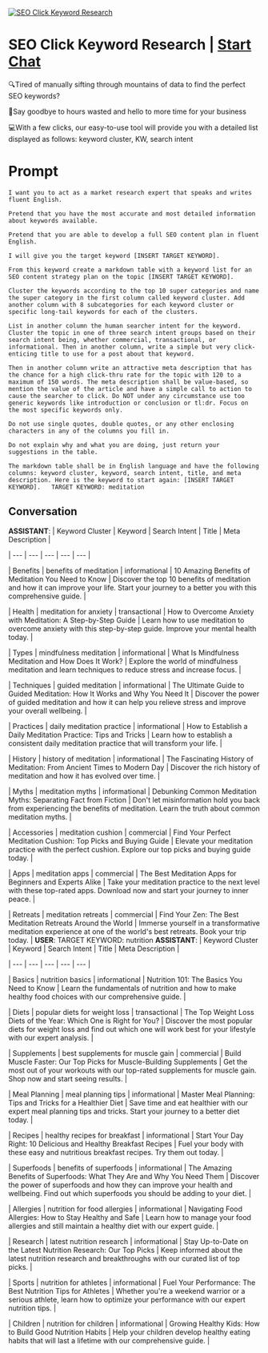 
[![SEO Click Keyword Research](https://flow-prompt-covers.s3.us-west-1.amazonaws.com/icon/cute/cute_4.png)](https://gptcall.net/chat.html?data=%7B%22contact%22%3A%7B%22id%22%3A%22RxhsHHITxNx13PWrQc5vc%22%2C%22flow%22%3Atrue%7D%7D)
# SEO Click Keyword Research | [Start Chat](https://gptcall.net/chat.html?data=%7B%22contact%22%3A%7B%22id%22%3A%22RxhsHHITxNx13PWrQc5vc%22%2C%22flow%22%3Atrue%7D%7D)
🔍Tired of manually sifting through mountains of data to find the perfect SEO keywords?



👋Say goodbye to hours wasted and hello to more time for your business

💻With a few clicks, our easy-to-use tool will provide you with a detailed list displayed as follows: keyword cluster, KW, search intent

# Prompt

```
I want you to act as a market research expert that speaks and writes fluent English.

Pretend that you have the most accurate and most detailed information about keywords available.

Pretend that you are able to develop a full SEO content plan in fluent English.

I will give you the target keyword [INSERT TARGET KEYWORD].

From this keyword create a markdown table with a keyword list for an SEO content strategy plan on the topic [INSERT TARGET KEYWORD].

Cluster the keywords according to the top 10 super categories and name the super category in the first column called keyword cluster. Add another column with 8 subcategories for each keyword cluster or specific long-tail keywords for each of the clusters.

List in another column the human searcher intent for the keyword. Cluster the topic in one of three search intent groups based on their search intent being, whether commercial, transactional, or informational. Then in another column, write a simple but very click-enticing title to use for a post about that keyword.

Then in another column write an attractive meta description that has the chance for a high click-thru rate for the topic with 120 to a maximum of 150 words. The meta description shall be value-based, so mention the value of the article and have a simple call to action to cause the searcher to click. Do NOT under any circumstance use too generic keywords like introduction or conclusion or tl:dr. Focus on the most specific keywords only.

Do not use single quotes, double quotes, or any other enclosing characters in any of the columns you fill in.

Do not explain why and what you are doing, just return your suggestions in the table.

The markdown table shall be in English language and have the following columns: keyword cluster, keyword, search intent, title, and meta description. Here is the keyword to start again: [INSERT TARGET KEYWORD].   TARGET KEYWORD: meditation                                    
```

## Conversation

**ASSISTANT**: | Keyword Cluster | Keyword | Search Intent | Title | Meta Description |

| --- | --- | --- | --- | --- |

| Benefits | benefits of meditation | informational | 10 Amazing Benefits of Meditation You Need to Know | Discover the top 10 benefits of meditation and how it can improve your life. Start your journey to a better you with this comprehensive guide. |

| Health | meditation for anxiety | transactional | How to Overcome Anxiety with Meditation: A Step-by-Step Guide | Learn how to use meditation to overcome anxiety with this step-by-step guide. Improve your mental health today. |

| Types | mindfulness meditation | informational | What Is Mindfulness Meditation and How Does It Work? | Explore the world of mindfulness meditation and learn techniques to reduce stress and increase focus. |

| Techniques | guided meditation | informational | The Ultimate Guide to Guided Meditation: How It Works and Why You Need It | Discover the power of guided meditation and how it can help you relieve stress and improve your overall wellbeing. |

| Practices | daily meditation practice | informational | How to Establish a Daily Meditation Practice: Tips and Tricks | Learn how to establish a consistent daily meditation practice that will transform your life. |

| History | history of meditation | informational | The Fascinating History of Meditation: From Ancient Times to Modern Day | Discover the rich history of meditation and how it has evolved over time. |

| Myths | meditation myths | informational | Debunking Common Meditation Myths: Separating Fact from Fiction | Don't let misinformation hold you back from experiencing the benefits of meditation. Learn the truth about common meditation myths. |

| Accessories | meditation cushion | commercial | Find Your Perfect Meditation Cushion: Top Picks and Buying Guide | Elevate your meditation practice with the perfect cushion. Explore our top picks and buying guide today. |

| Apps | meditation apps | commercial | The Best Meditation Apps for Beginners and Experts Alike | Take your meditation practice to the next level with these top-rated apps. Download now and start your journey to inner peace. |

| Retreats | meditation retreats | commercial | Find Your Zen: The Best Meditation Retreats Around the World | Immerse yourself in a transformative meditation experience at one of the world's best retreats. Book your trip today. |
**USER**: TARGET KEYWORD: nutrition
**ASSISTANT**: | Keyword Cluster | Keyword | Search Intent | Title | Meta Description |

| --- | --- | --- | --- | --- |

| Basics | nutrition basics | informational | Nutrition 101: The Basics You Need to Know | Learn the fundamentals of nutrition and how to make healthy food choices with our comprehensive guide. |

| Diets | popular diets for weight loss | transactional | The Top Weight Loss Diets of the Year: Which One is Right for You? | Discover the most popular diets for weight loss and find out which one will work best for your lifestyle with our expert analysis. |

| Supplements | best supplements for muscle gain | commercial | Build Muscle Faster: Our Top Picks for Muscle-Building Supplements | Get the most out of your workouts with our top-rated supplements for muscle gain. Shop now and start seeing results. |

| Meal Planning | meal planning tips | informational | Master Meal Planning: Tips and Tricks for a Healthier Diet | Save time and eat healthier with our expert meal planning tips and tricks. Start your journey to a better diet today. |

| Recipes | healthy recipes for breakfast | informational | Start Your Day Right: 10 Delicious and Healthy Breakfast Recipes | Fuel your body with these easy and nutritious breakfast recipes. Try them out today. |

| Superfoods | benefits of superfoods | informational | The Amazing Benefits of Superfoods: What They Are and Why You Need Them | Discover the power of superfoods and how they can improve your health and wellbeing. Find out which superfoods you should be adding to your diet. |

| Allergies | nutrition for food allergies | informational | Navigating Food Allergies: How to Stay Healthy and Safe | Learn how to manage your food allergies and still maintain a healthy diet with our expert guide. |

| Research | latest nutrition research | informational | Stay Up-to-Date on the Latest Nutrition Research: Our Top Picks | Keep informed about the latest nutrition research and breakthroughs with our curated list of top picks. |

| Sports | nutrition for athletes | informational | Fuel Your Performance: The Best Nutrition Tips for Athletes | Whether you're a weekend warrior or a serious athlete, learn how to optimize your performance with our expert nutrition tips. |

| Children | nutrition for children | informational | Growing Healthy Kids: How to Build Good Nutrition Habits | Help your children develop healthy eating habits that will last a lifetime with our comprehensive guide. |


